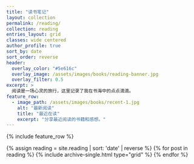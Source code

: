 ```yaml
---
title: "读书笔记"
layout: collection
permalink: /reading/
collection: reading
entries_layout: grid
classes: wide centered
author_profile: true
sort_by: date
sort_order: reverse
header:
  overlay_color: "#5e616c"
  overlay_image: /assets/images/books/reading-banner.jpg
  overlay_filter: 0.5
excerpt: >
  阅读是一场心灵的旅行，这里记录了我在书海中的点点滴滴。
feature_row:
  - image_path: /assets/images/books/recent-1.jpg
    alt: "最新阅读"
    title: "最近在读"
    excerpt: "分享最近阅读的书籍和感想。"
---
```


{% include feature_row %}

<div class="grid__wrapper">
  {% assign reading = site.reading | sort: 'date' | reverse %}
  {% for post in reading %}
    {% include archive-single.html type="grid" %}
  {% endfor %}
</div> 